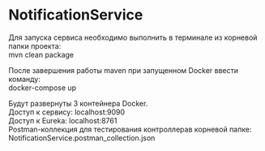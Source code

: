 # NotificationService

Для запуска сервиса необходимо выполнить в терминале из корневой папки проекта:  
mvn clean package

После завершения работы maven при запущенном Docker ввести команду:   
docker-compose up

Будут развернуты 3 контейнера Docker.   
Доступ к сервису: localhost:9090  
Доступ к Eureka: localhost:8761  
Postman-коллекция для тестирования контроллерав корневой папке: NotificationService.postman_collection.json
